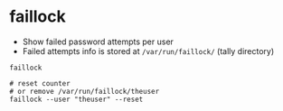 # faillock

- Show failed password attempts per user
- Failed attempts info is stored at `/var/run/faillock/` (tally directory)

```shell
faillock

# reset counter
# or remove /var/run/faillock/theuser
faillock --user "theuser" --reset
```
